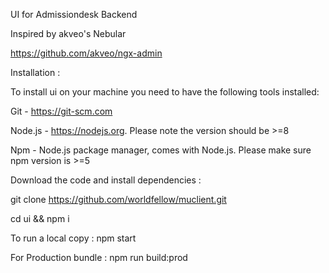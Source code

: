 UI for Admissiondesk Backend

Inspired by akveo's Nebular 

https://github.com/akveo/ngx-admin

Installation :

To install ui on your machine you need to have the following tools installed:

Git - https://git-scm.com

Node.js - https://nodejs.org. Please note the version should be >=8

Npm - Node.js package manager, comes with Node.js. Please make sure npm version is >=5


Download the code and install dependencies :


git clone https://github.com/worldfellow/muclient.git


cd ui && npm i

To run a local copy :
npm start

For Production bundle :
npm run build:prod


